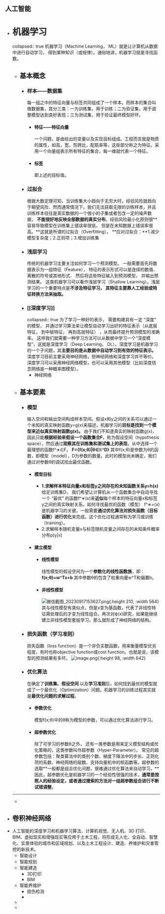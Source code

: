 ## 人工智能
- # 机器学习
  collapsed:: true
  机器学习（Machine Learning， ML）就是让计算机从数据中进行自动学习， 得到某种知识（或规律）。通俗地讲，机器学习就是寻找函数。
	- ## 基本概念
		- ### 样本——数据集
		  每一组之中的特征向量与标签共同组成了一个样本。而样本的集合叫做数据集，其分三类：一为训练集，用于训练；二为验证集，用于调整模型达到良好表现；三为测试集，用于验证最终模型好坏。
			- #### 特征——特征向量
			  一个问题，是由给出的变量以及实现目标组成。工程而言就是物质的属性，如高，宽，剪跨比，配筋率等，这些部分称之为特征。采用一个向量组表示所有特征的集合，每一维就代表一个特征。
			- #### 标签
			  即上述的目标值。
		- ### 过拟合
		  根据大数定理可知，当训练集大小趋向于无穷大时，经验风险就趋向于期望风险．然而通常情况下，我们无法获取无限的训练样本，并且训练样本往往是真实数据的一个很小的子集或者包含一定的噪声数据， **不能很好地反映全部数据的真实分布**。经验风险最小化原则很**容易导致模型在训练集上错误率很低， 但是在未知数据上错误率很高。**这就是所谓的过拟合（Overfitting）。
		  **应对过拟合：**1.减少模型复杂度；2.正则项；3.增加训练集
		- ### 浅层学习
		  传统的机器学习主要关注如何学习一个预测模型。 一般需要首先将数据表示为一组特征（Feature）， 特征的表示形式可以是连续的数值、 离散的符号或其他形式． 然后将这些特征输入到预测模型， 并输出预测结果。 这类机器学习可以看作浅层学习（Shallow Learning）。浅层学习的一个重要特点是**不涉及特征学习， 其特征主要靠人工经验或特征转换方法来抽取。**
		- ### [[深度学习]]
		  collapsed:: true
		  为了学习一种好的表示， 需要构建具有一定 “深度” 的模型， 并通过学习算法来让模型自动学习出好的特征表示（从底层特征， 到中层特征， 再到高层特征） ，从而最终提升预测模型的准确率。
		  这样我们就需要一种学习方法可以从数据中学习一个“深度模型”，这就是深度学习（Deep Learning， DL）。深度学习是机器学习的一个子问题，其**主要目的是从数据中自动学习到有效的特征表示。**
		  深度学习目前主要采用神经网络，但神经网络和深度学习并不等价。深度学习可以采用神经网络模型，也可以采用其他模型（比如深度信念网络是一种概率图模型）。
			- 神经网络
	- ## 基本要素
		- ### 模型
		  输入空间和输出空间构成样本空间。假设x和y之间的关系可以通过一个未知的真实映射函数y=g(x)来描述，机器学习的**目标是找到一个模型来近似真实映射函数g(x)。**
		  由于我们不知道真实的映射函数g(x)，因此只能**根据经验来假设一个函数集合F**，称为假设空间（hypothesis space），然后通过**观察其在训练集和测试集上的表现**，从中选择一个最理想的函数f^∗∈F。
		  **F={f(x;θ)|θ∈ℝ^D}**
		  其中f(x;θ)是参数为θ的函数，即模型（model），D为参数的数量。此时的模型尚未确定，我们通过对参数θ的调试找出最优函数。
			- #### 模型目标
				- **1.求解样本特征向量x和标签y之间存在的未知函数关系y=h(x)**
				  给定训练集D， 我们希望让计算机从一个函数集合中自动寻找一个 “最优” 的函数f^∗(x)来**近似**每个样本的特征向量x和标签y之间的真实映射关系。如何寻找最优的函数（模型） f^∗=(x)是机器学习的关键，一般需要**通过优化算法对损失函数（目标函数）进行优化**来完成。这个优化过程通常称为学习或训练（training）。
				- 2.求解样本随机变量x与标签随机变量之间存在的未知条件概率分布p(y|x)
			- #### 建立模型
				- #### 线性模型
				  线性模型的假设空间为一个**参数化的线性函数族**，即：
				  **f(x;θ)=w^Tx+b**
				  其中参数θ的包含了权重向量w^T和偏置b。
				- #### 非线性模型
				  ![微信截图_20230917153627.png](../assets/微信截图_20230917153627_1694936205661_0.png){:height 210, :width 564}
				  其与线性模型有类似点，但是x变为基函数，代表了非线性特征需处理后的才变为线性组合。再次对ϕ(x)研究，如果能继续建立非线性模型套娃学习，那么就形成了神经网络的结构。
		- ### 损失函数（学习准则）
		  损失函数（loss function）是一个非负实数函数，用来衡量模型优劣程度，有时也称objective function或cost function。也就是说，该模型的预测结果有多坏。
		  ![image.png](../assets/image_1695000553477_0.png){:height 98, :width 642}
		- ### 优化算法
		  在确定了**训练集、假设空间** 以及**学习准则**后，如何找到最优的模型就成了一个最优化（Optimization）问题。机器学习的训练过程其实就是**最优化问题的求解过程**。
			- #### 参数优化
			  模型f(x;θ)中的θ称为模型的参数，可以通过优化算法进行学习。
			- #### 超参数优化
			  除了可学习的参数θ之外， 还有一类参数是用来定义模型结构或优化策略的，这类参数叫作超参数（Hyper-Parameter）。
			  常见的超参数包括：聚类算法中的类别个数、梯度下降法中的步长、正则化项的系数、神经网络的层数、支持向量机中的核函数等。超参数的选取**一般都是组合优化问题，很难通过优化算法来自动学习。**因此，超参数优化是机器学习的一个经验性很强的技术，**通常是按照人的经验设定，或者通过搜索的方法对一组超参数组合进行不断试错调整**。
	- ---
	-
- ## 卷积神经网络
- 人工智能的深度学习和机器学习算法、计算机视觉、无人机、3D 打印、BIM、虚拟现实和增强现实等应用于土木工程，将形成无人化、全自动、智慧化、实景体验的城市和区域规划、以及土木工程设计、建造、养维护和灾害管控的新技术。
	- 智能设计
	- 智能规划
	- 智能建造
		- 3D打印
		- BIM
	- 智能养维护
		- 损伤检测
		-
	-
	-